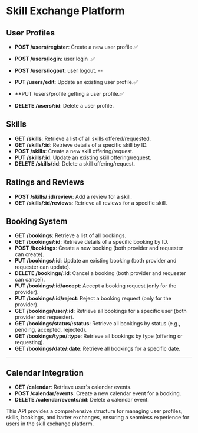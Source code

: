 # Skill Exchange Platform

## User Profiles

- **POST /users/register**: Create a new user profile.✅
- **POST /users/login**: user login .✅
- **POST /users/logout**: user logout. --
- **PUT /users/edit**: Update an existing user profile.✅
- \*\*PUT /users/profile getting a user profile.✅

- **DELETE /users/:id**: Delete a user profile.

## Skills

- **GET /skills**: Retrieve a list of all skills offered/requested.
- **GET /skills/:id**: Retrieve details of a specific skill by ID.
- **POST /skills**: Create a new skill offering/request.
- **PUT /skills/:id**: Update an existing skill offering/request.
- **DELETE /skills/:id**: Delete a skill offering/request.

## Ratings and Reviews

- **POST /skills/:id/review**: Add a review for a skill.
- **GET /skills/:id/reviews**: Retrieve all reviews for a specific skill.

## Booking System

- **GET /bookings**: Retrieve a list of all bookings.
- **GET /bookings/:id**: Retrieve details of a specific booking by ID.
- **POST /bookings**: Create a new booking (both provider and requester can create).
- **PUT /bookings/:id**: Update an existing booking (both provider and requester can update).
- **DELETE /bookings/:id**: Cancel a booking (both provider and requester can cancel).
- **PUT /bookings/:id/accept**: Accept a booking request (only for the provider).
- **PUT /bookings/:id/reject**: Reject a booking request (only for the provider).
- **GET /bookings/user/:id**: Retrieve all bookings for a specific user (both provider and requester).
- **GET /bookings/status/:status**: Retrieve all bookings by status (e.g., pending, accepted, rejected).
- **GET /bookings/type/:type**: Retrieve all bookings by type (offering or requesting).
- **GET /bookings/date/:date**: Retrieve all bookings for a specific date.

---

## Calendar Integration

- **GET /calendar**: Retrieve user's calendar events.
- **POST /calendar/events**: Create a new calendar event for a booking.
- **DELETE /calendar/events/:id**: Delete a calendar event.

This API provides a comprehensive structure for managing user profiles, skills, bookings, and barter exchanges, ensuring a seamless experience for users in the skill exchange platform.
